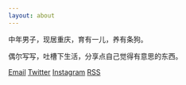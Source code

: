 ```yaml
---
layout: about
---
```


中年男子，现居重庆，育有一儿，养有条狗。

偶尔写写，吐槽下生活，分享点自己觉得有意思的东西。

[Email](mailto:zeroneven@gmail.com)  [Twitter](https://twitter.com/zeove)  [Instagram](https://www.instagram.com/zeove/)  [RSS](https://zeove.com/feed)
